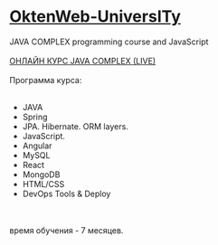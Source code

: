# <strong><a href="https://owu.com.ua/kursy-programuvannya-online/kurs-java-online/" target="_blank">OktenWeb-UniversITy</strong></a><br>
  JAVA COMPLEX programming course
and JavaScript<br><br><a href="https://owu.com.ua/kursy-programuvannya-online/kurs-java-online/">ОНЛАЙН КУРС JAVA COMPLEX (LIVE)</a><br><br>Программа курса:<br><br><ul>
<li>JAVA</li>
<li>Spring</li>
<li>JPA. Hibernate. ORM layers.</li>
<li>JavaScript.</li>
<li>Angular</li>
<li>MySQL</li>
<li>React</li>
<li>MongoDB</li>
<li>HTML/CSS</li>
<li>DevOps Tools & Deploy</li>
</ul><br><br>
время обучения - 7 месяцев.
